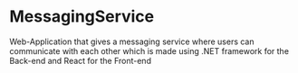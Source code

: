 # MessagingService
Web-Application that gives a messaging service where users can communicate with each other which is made using .NET framework for the Back-end and React for the Front-end
